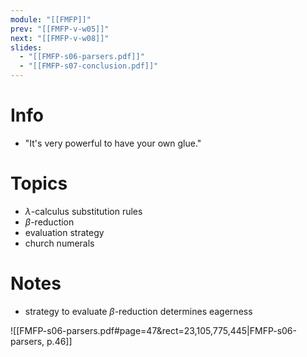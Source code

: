 ```yaml
---
module: "[[FMFP]]"
prev: "[[FMFP-v-w05]]"
next: "[[FMFP-v-w08]]"
slides:
  - "[[FMFP-s06-parsers.pdf]]"
  - "[[FMFP-s07-conclusion.pdf]]"
---
```



# Info
- "It's very powerful to have your own glue."


# Topics
- $\lambda$-calculus substitution rules
- $\beta$-reduction
- evaluation strategy
- church numerals


# Notes
- strategy to evaluate $\beta$-reduction determines eagerness

![[FMFP-s06-parsers.pdf#page=47&rect=23,105,775,445|FMFP-s06-parsers, p.46]]